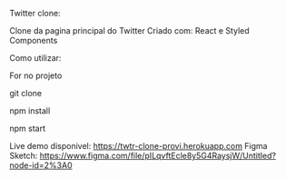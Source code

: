 Twitter clone:

Clone da pagina principal do Twitter
Criado com: React e Styled Components

Como utilizar:

For no projeto

git clone

npm install

npm start

Live demo disponivel: https://twtr-clone-provi.herokuapp.com
Figma Sketch: https://www.figma.com/file/pILqvftEcle8y5G4RaysjW/Untitled?node-id=2%3A0
